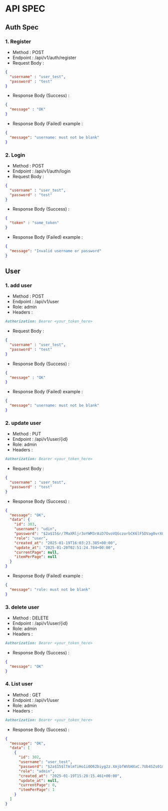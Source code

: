 # API SPEC

##  Auth Spec
### 1. Register 
- Method : POST 
- Endpoint : /api/v1/auth/register
- Request Body : 
```json
{
  "username" : "user_test", 
  "password" : "test"
}
```
- Response Body (Success) :
```json
{
  "message" : "OK"
}
```
- Response Body (Failed) example :
```json
{
  "message": "username: must not be blank"
}
```
### 2. Login
- Method : POST
- Endpoint : /api/v1/auth/login
- Request Body :
```json
{
  "username" : "user_test", 
  "password" : "test"
}
```
- Response Body (Success) :
```json
{
  "token" : "some_token"
}
```
- Response Body (Failed) example :
```json
{
  "message": "Invalid username or password"
}
```
## User
### 1. add user
- Method : POST
- Endpoint : /api/v1/user
- Role: admin
- Headers :
```markdown
Authorization: Bearer <your_token_here>
```
- Request Body :
```json
{
  "username" : "user_test", 
  "password" : "test"
}
```
- Response Body (Success) :
```json
{
  "message" : "OK"
}
```
- Response Body (Failed) example :
```json
{
  "message": "username: must not be blank"
}
```
### 2. update user
- Method : PUT
- Endpoint : /api/v1/user/{id}
- Role: admin
- Headers :
```markdown
Authorization: Bearer <your_token_here>
```
- Request Body :
```json
{
  "username" : "user_test", 
  "password" : "test"
}
```
- Response Body (Success) :
```json
{
  "message": "OK",
  "data": {
    "id": 303,
    "username": "udin",
    "password": "$2a$15$r/7MaXRljr3oYWM3rAiD7OvoVQGczorbCK6lF5DVag0vrXGTblf6y",
    "role": "user",
    "created_at": "2025-01-19T16:03:23.385+00:00",
    "update_at": "2025-01-20T02:51:24.784+00:00",
    "currentPage": null,
    "itemPerPage": null
  }
}
```
- Response Body (Failed) example :
```json
{
  "message": "role: must not be blank"
}
```
### 3. delete user
- Method : DELETE
- Endpoint : /api/v1/user/{id}
- Role: admin
- Headers :
```markdown
Authorization: Bearer <your_token_here>
```
- Response Body (Success) :
```json
{
  "message": "OK"
}
```
### 4. List user
- Method : GET
- Endpoint : /api/v1/user
- Role: admin
- Headers :
```markdown
Authorization: Bearer <your_token_here>
```
- Response Body (Success) :
```json
{
  "message": "OK",
  "data": [
    {
      "id": 302,
      "username": "user_test",
      "password": "$2a$15$lTmlmTiHo1i0O62biyg2z.XmjbfWVbHXxC.7Ub4SZs01mII/8ysha",
      "role": "admin",
      "created_at": "2025-01-19T15:28:15.461+00:00",
      "update_at": null,
      "currentPage": 0,
      "itemPerPage": 1
    }
  ]
}
```
